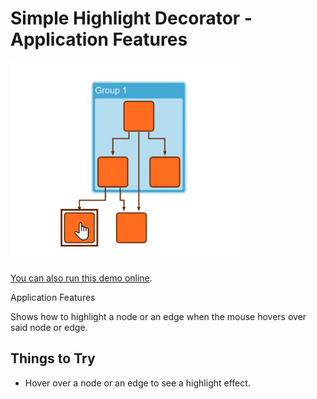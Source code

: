 <!--
 //////////////////////////////////////////////////////////////////////////////
 // @license
 // This file is part of yFiles for HTML.
 // Use is subject to license terms.
 //
 // Copyright (c) by yWorks GmbH, Vor dem Kreuzberg 28,
 // 72070 Tuebingen, Germany. All rights reserved.
 //
 //////////////////////////////////////////////////////////////////////////////
-->
# Simple Highlight Decorator - Application Features

<img src="../../../doc/demo-thumbnails/simple-highlight.webp" alt="demo-thumbnail" height="320"/>

[You can also run this demo online](https://www.yworks.com/demos/application-features/simple-highlight-decorator/).

Application Features

Shows how to highlight a node or an edge when the mouse hovers over said node or edge.

## Things to Try

- Hover over a node or an edge to see a highlight effect.
